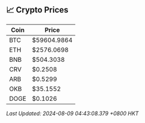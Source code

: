 ## 📈 Crypto Prices

| Coin | Price |
| ---- | ----- |
| BTC | $59604.9864 |
| ETH | $2576.0698 |
| BNB | $504.3038 |
| CRV | $0.2508 |
| ARB | $0.5299 |
| OKB | $35.1552 |
| DOGE | $0.1026 |

_Last Updated: 2024-08-09 04:43:08.379 +0800 HKT_